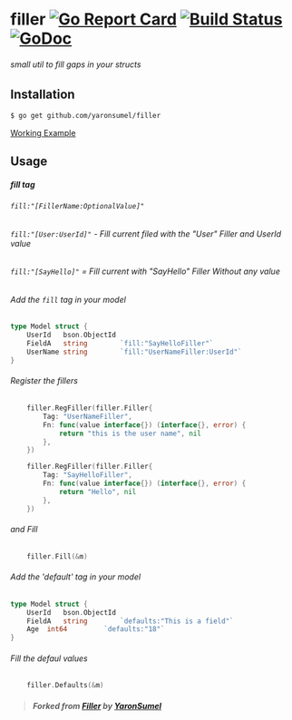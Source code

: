 # filler [![Go Report Card](https://goreportcard.com/badge/github.com/md5login/filler)](https://goreportcard.com/report/github.com/yaronsumel/filler) [![Build Status](https://travis-ci.org/md5login/filler.svg?branch=master)](https://travis-ci.org/md5login/filler) [![GoDoc](https://godoc.org/github.com/md5login/filler?status.svg)](https://godoc.org/github.com/md5login/filler)
###### small util to fill gaps in your structs 

Installation
------
```bash
$ go get github.com/yaronsumel/filler
```

[Working Example](https://github.com/yaronsumel/filler/blob/master/example/example.go)

Usage
------

##### fill tag

###### `fill:"[FillerName:OptionalValue]"`
###### `fill:"[User:UserId]"` - Fill current filed with the "User" Filler and UserId value
###### `fill:"[SayHello]"` = Fill current with "SayHello" Filler Without any value 


###### Add the `fill` tag in your model
```go
type Model struct {
	UserId   bson.ObjectId 
	FieldA   string        `fill:"SayHelloFiller"`
	UserName string        `fill:"UserNameFiller:UserId"`
}
```
###### Register the fillers
```go
	filler.RegFiller(filler.Filler{
		Tag: "UserNameFiller",
		Fn: func(value interface{}) (interface{}, error) {
			return "this is the user name", nil
		},
	})

	filler.RegFiller(filler.Filler{
		Tag: "SayHelloFiller",
		Fn: func(value interface{}) (interface{}, error) {
			return "Hello", nil
		},
	})
```

###### and Fill
```go
	filler.Fill(&m)
```

###### Add the 'default' tag in your model
```go
type Model struct {
	UserId   bson.ObjectId 
	FieldA   string        `defaults:"This is a field"`
	Age	 int64         `defaults:"18"`
}
```
###### Fill the defaul values
```go
	filler.Defaults(&m)
```

> ##### Forked from [Filler](https://github.com/yaronsumel/filler/) by [YaronSumel](https://twitter.com/yaronsumel) #####
